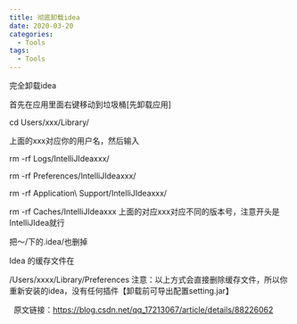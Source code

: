 ```yaml
---
title: 彻底卸载idea
date: 2020-03-20
categories:
  - Tools
tags:
  - Tools
---
```

完全卸载idea

首先在应用里面右键移动到垃圾桶[先卸载应用]

cd Users/xxx/Library/

上面的xxx对应你的用户名，然后输入

rm -rf Logs/IntelliJIdeaxxx/
 
rm -rf Preferences/IntelliJIdeaxxx/
 
rm -rf Application\ Support/IntelliJIdeaxxx/
 
rm -rf Caches/IntelliJIdeaxxx
上面的对应xxx对应不同的版本号，注意开头是 IntelliJIdea就行

把～/下的.idea/也删掉

Idea 的缓存文件在

/Users/xxxx/Library/Preferences
注意：以上方式会直接删除缓存文件，所以你重新安装的idea，没有任何插件【卸载前可导出配置setting.jar】

 
原文链接：https://blog.csdn.net/qq_17213067/article/details/88226062

